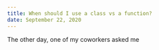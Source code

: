 ```yaml
---
title: When should I use a class vs a function?
date: September 22, 2020
---
```


The other day, one of my coworkers asked me 
